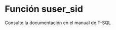 ﻿---
FunctionName: "suser_sid"
FunctionType: "SQL"
Autogenerated: true
---

# Función  suser_sid

Consulte la documentación en el manual de T-SQL
